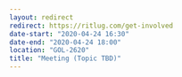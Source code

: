 ```yaml
---
layout: redirect
redirect: https://ritlug.com/get-involved
date-start: "2020-04-24 16:30"
date-end: "2020-04-24 18:00"
location: "GOL-2620"
title: "Meeting (Topic TBD)"
---
```

